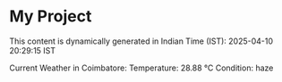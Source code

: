 # My Project

This content is dynamically generated in Indian Time (IST): 2025-04-10 20:29:15 IST


Current Weather in Coimbatore:
Temperature: 28.88 °C
Condition: haze
